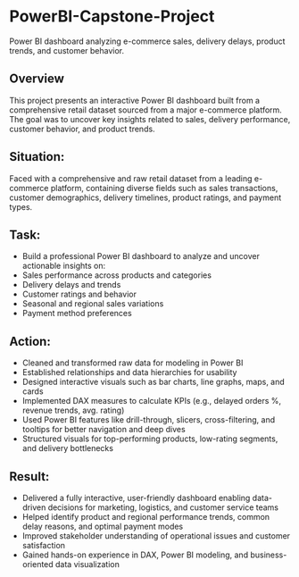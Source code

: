 # PowerBI-Capstone-Project
Power BI dashboard analyzing e-commerce sales, delivery delays, product trends, and customer behavior.

## Overview
This project presents an interactive Power BI dashboard built from a comprehensive retail dataset sourced from a major e-commerce platform. The goal was to uncover key insights related to sales, delivery performance, customer behavior, and product trends.

## Situation:
Faced with a comprehensive and raw retail dataset from a leading e-commerce platform, containing diverse fields such as sales transactions, customer demographics, delivery timelines, product ratings, and payment types.

## Task:
- Build a professional Power BI dashboard to analyze and uncover actionable insights on:
- Sales performance across products and categories
- Delivery delays and trends
- Customer ratings and behavior
- Seasonal and regional sales variations
- Payment method preferences

## Action:
- Cleaned and transformed raw data for modeling in Power BI
- Established relationships and data hierarchies for usability
- Designed interactive visuals such as bar charts, line graphs, maps, and cards
- Implemented DAX measures to calculate KPIs (e.g., delayed orders %, revenue trends, avg. rating)
- Used Power BI features like drill-through, slicers, cross-filtering, and tooltips for better navigation and deep dives
- Structured visuals for top-performing products, low-rating segments, and delivery bottlenecks

## Result:
- Delivered a fully interactive, user-friendly dashboard enabling data-driven decisions for marketing, logistics, and customer service teams
- Helped identify product and regional performance trends, common delay reasons, and optimal payment modes
- Improved stakeholder understanding of operational issues and customer satisfaction
- Gained hands-on experience in DAX, Power BI modeling, and business-oriented data visualization
